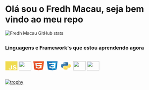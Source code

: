 # Olá sou o Fredh Macau, seja bem vindo ao meu repo

![Fredh Macau GitHub stats](https://github-readme-stats.vercel.app/api?username=fredhmacau&count_private=true&show_icons=true&theme=radical)
##
### Linguagens e Framework's que estou aprendendo agora 
<div style="display: inline_block"><br>
  <img align="center" height="30" width="40" src="https://raw.githubusercontent.com/devicons/devicon/master/icons/javascript/javascript-plain.svg">
  <img align="center" height="30" width="40" src="https://cdn.jsdelivr.net/gh/devicons/devicon/icons/vuejs/vuejs-original.svg" />
  <img align="center" height="30" width="40" src="https://raw.githubusercontent.com/devicons/devicon/master/icons/html5/html5-original.svg">
  <img align="center" height="30" width="40" src="https://raw.githubusercontent.com/devicons/devicon/master/icons/css3/css3-original.svg">
  <img align="center" height="30" width="40" src="https://raw.githubusercontent.com/devicons/devicon/master/icons/python/python-original.svg">
  <img align="center" height="30" width="40"  src="https://cdn.jsdelivr.net/gh/devicons/devicon/icons/flask/flask-original.svg" />
  <img align="center" height="30" width="40"  src="https://cdn.jsdelivr.net/gh/devicons/devicon/icons/django/django-original.svg" />
</div>

##

[![trophy](https://github-profile-trophy.vercel.app/?username=fredhmacau&theme=onedark)](https://github.com/ryo-ma/github-profile-trophy)


